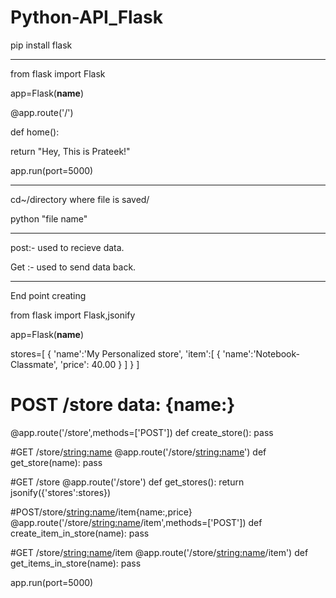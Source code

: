 # Python-API_Flask

pip install flask

---------------------

from flask import Flask 

app=Flask(__name__)

@app.route('/')

def home():

   return "Hey, This is Prateek!"

app.run(port=5000)

----------------------------------

cd~/directory where file is saved/

python "file name"

-------------------------

post:- used to recieve data.

Get :- used to send data back.

--------------
End point creating

from flask import Flask,jsonify 

app=Flask(__name__)

stores=[
    {
        'name':'My Personalized store',
        'item':[
            {
                'name':'Notebook-Classmate',
                'price': 40.00
            }
        ]
    }
]

# POST /store data: {name:}
@app.route('/store',methods=['POST'])
def create_store():
    pass 

#GET /store/<string:name>
@app.route('/store/<string:name>')
def get_store(name):
    pass

#GET /store
@app.route('/store')
def get_stores():
    return jsonify({'stores':stores})

#POST/store/<string:name>/item{name:,price}
@app.route('/store/<string:name>/item',methods=['POST'])
def create_item_in_store(name):
    pass 

#GET /store/<string:name>/item
@app.route('/store/<string:name>/item')
def get_items_in_store(name):
    pass 

app.run(port=5000)
